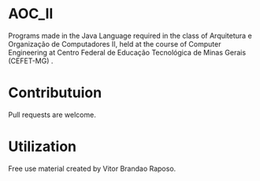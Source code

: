 # AOC_II
Programs made in the Java Language required in the class of Arquitetura e Organização de Computadores II, held at the course of Computer Engineering at Centro Federal de Educação Tecnológica de Minas Gerais (CEFET-MG) .

# Contributuion
Pull requests are welcome.

# Utilization
Free use material created by Vitor Brandao Raposo.